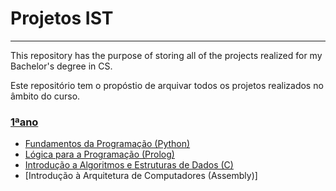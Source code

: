 # **Projetos IST**
---
This repository has the purpose of storing all of the projects realized for my Bachelor's degree in CS.

Este repositório tem o propóstio de arquivar todos os projetos realizados no âmbito do curso. 

### [1ªano](https://github.com/FranciscoTGouveia/ProjetosIST/tree/main/1%C2%BAAno)
+ [Fundamentos da Programação (Python)](https://github.com/FranciscoTGouveia/ProjetosIST/tree/main/1%C2%BAAno/Fundamentos%20da%20Programa%C3%A7%C3%A3o)
+ [Lógica para a Programação (Prolog)](https://github.com/FranciscoTGouveia/ProjetosIST/tree/main/1%C2%BAAno/L%C3%B3gica%20para%20a%20Programa%C3%A7%C3%A3o)
+ [Introdução a Algoritmos e Estruturas de Dados (C)](https://github.com/FranciscoTGouveia/ProjetosIST/tree/main/1%C2%BAAno/Introdu%C3%A7%C3%A3o%20aos%20Algoritmos%20e%20Estruturas%20de%20Dados)
+ [Introdução à Arquitetura de Computadores (Assembly)]
